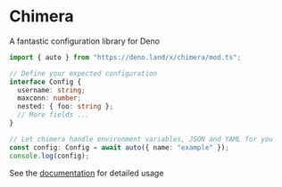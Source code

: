 # Chimera

A fantastic configuration library for Deno

```ts
import { auto } from "https://deno.land/x/chimera/mod.ts";

// Define your expected configuration
interface Config {
  username: string;
  maxconn: number;
  nested: { foo: string };
  // More fields ...
}

// Let chimera handle environment variables, JSON and YAML for you
const config: Config = await auto({ name: "example" });
console.log(config);
```

See the [documentation](https://doc.deno.land/https://deno.land/x/chimera) 
for detailed usage
